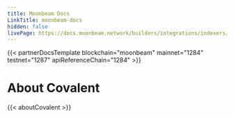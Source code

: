 ```yaml
---
title: Moonbeam Docs
LinkTitle: moonbeam-docs
hidden: false
livePage: https://docs.moonbeam.network/builders/integrations/indexers/covalent/
---
```


{{< partnerDocsTemplate blockchain="moonbeam" mainnet="1284" testnet="1287" apiReferenceChain="1284" >}}
&nbsp;
# About Covalent
{{< aboutCovalent >}}
